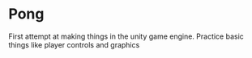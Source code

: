# Pong
First attempt at making things in the unity game engine. Practice basic things like player controls and graphics 
